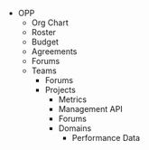 
- OPP
  - Org Chart
  - Roster
  - Budget
  - Agreements
  - Forums 
  - Teams
    - Forums
    - Projects
      - Metrics
      - Management API 
      - Forums
      - Domains 
        - Performance Data
      
      
      
 
    
